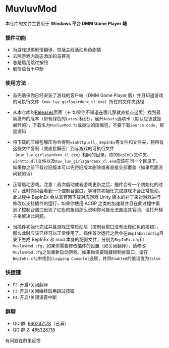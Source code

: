 # MuvluvMod

本仓库的文件主要用于 **Windows 平台 DMM Game Player 端**

### 插件功能

-   为游戏提供剧情翻译，包括主线活动角色剧情
-   去除游戏内动态添加的马赛克
-   总是启用跳过按钮
-   剧情语音不中断

### 使用方法

-   首先确保你已经安装了游戏的客户端（DMM Game Player 版）并且知道游戏的可执行文件（`muv_luv_girlsgardenx_cl.exe`）所在的文件夹路径

-   从本仓库的[Releases](https://github.com/anosu/MuvluvMod/releases)页面（← 如果你不知道在哪儿那就直接点这里）找到最新发布的版本（带有绿色的`Latest`标识），展开`Assets`选项卡（默认应该就是展开的），下载名为`MuvluvMod.7z`或类似的压缩包，不要下载`Source code`，那是源码

-   将下载的压缩包解压你会得到`winhttp.dll`，`BepInEx`等文件和文件夹，将所有这些文件复制（或直接解压）到与游戏的可执行文件（`muv_luv_girlsgardenx_cl.exe`）相同的目录，你的`BepInEx`文件夹、`winhttp.dll`文件以及`muv_luv_girlsgardenx_cl.exe`应该在同一个目录下。如果你之前下载过旧版本可以先将旧版本删除或者直接全部覆盖（如果后面没问题的话）

-   正常启动游戏。注意：首次启动或者游戏更新之后，插件会有一个初始化的过程，此时你只会看到一个控制台窗口，等待其初始化完成游戏才会正常启动，此过程中 BepInEx 会从其官网下载对应游戏 Unity 版本的补丁来对游戏进行修改以支持插件的运行，如果你使用 ACGP 之类的加速器并且在此过程中看到了控制台窗口出现了红色的报错那么说明你可能无法直连其官网，请打开梯子来解决此问题。

-   当插件初始化完成并且游戏正常启动后（控制台窗口没有出现红色的报错），那么此时应该已经可以正常使用了。插件首次运行之后会在`BepInEx\config`目录下生成 BepInEx 和 mod 本身的配置文件，分别为`BepInEx.cfg`和`MuvluvMod.cfg`，如果你需要修改插件的设置（如关闭翻译），请修改`MuvluvMod.cfg`之后重新启动游戏。如果你需要隐藏控制台窗口，请在`BepInEx.cfg`中找到`[Logging.Console]`选项，并将`Enabled`的值设置为`false`

### 快捷键

-   `F2`: 开启/关闭翻译
-   `F3`: 开启/关闭始终启用跳过按钮
-   `F4`: 开启/关闭语音中断

### 群聊

-   QQ 群: [660247178](https://qm.qq.com/q/N1GMXxIBCG)（已满）
-   QQ 群 2: [485328718](https://qm.qq.com/q/rCHcfhnW6G)

有问题在群里反馈
